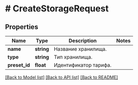 # # CreateStorageRequest

## Properties

Name | Type | Description | Notes
------------ | ------------- | ------------- | -------------
**name** | **string** | Название хранилища. |
**type** | **string** | Тип хранилища. |
**preset_id** | **float** | Идентификатор тарифа. |

[[Back to Model list]](../../README.md#models) [[Back to API list]](../../README.md#endpoints) [[Back to README]](../../README.md)

